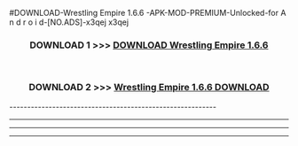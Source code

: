 #DOWNLOAD-Wrestling Empire 1.6.6 -APK-MOD-PREMIUM-Unlocked-for A n d r o i d-[NO.ADS]-x3qej x3qej 



<div align="center">

<h3>DOWNLOAD 1 >>> <a href="https://t.co/FKmqrqFo6t??judul=Wrestling Empire 1.6.6 ">DOWNLOAD Wrestling Empire 1.6.6 </a></h3><br>

<h3>DOWNLOAD 2 >>> <a href="https://t.co/FKmqrqFo6t??judul=Wrestling Empire 1.6.6 ">Wrestling Empire 1.6.6  DOWNLOAD </a></h3>

</div>
----------------------------------------------------------

----------------------------------------------------------

----------------------------------------------------------

----------------------------------------------------------



